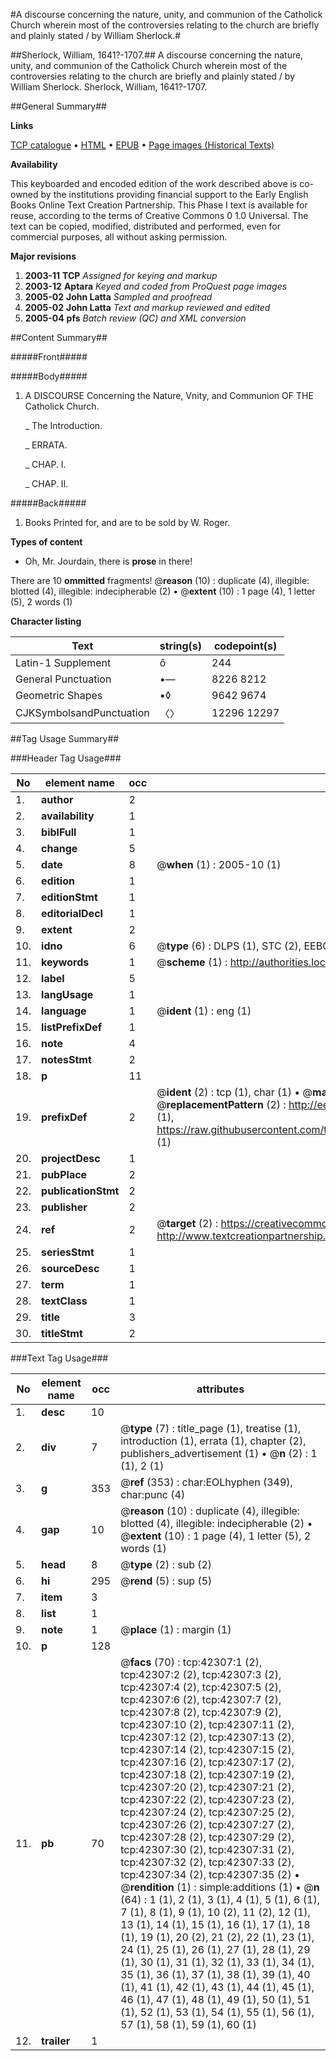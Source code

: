 #A discourse concerning the nature, unity, and communion of the Catholick Church wherein most of the controversies relating to the church are briefly and plainly stated / by William Sherlock.#

##Sherlock, William, 1641?-1707.##
A discourse concerning the nature, unity, and communion of the Catholick Church wherein most of the controversies relating to the church are briefly and plainly stated / by William Sherlock.
Sherlock, William, 1641?-1707.

##General Summary##

**Links**

[TCP catalogue](http://www.ota.ox.ac.uk/tcp/)  • 
[HTML](http://tei.it.ox.ac.uk/tcp/Texts-HTML/free/A59/A59819.html)  • 
[EPUB](http://tei.it.ox.ac.uk/tcp/Texts-EPUB/free/A59/A59819.epub) • 
[Page images (Historical Texts)](https://data.historicaltexts.jisc.ac.uk/view?pubId=eebo-09029720e&pageId=eebo-09029720e-42307-1)

**Availability**

This keyboarded and encoded edition of the
	       work described above is co-owned by the institutions
	       providing financial support to the Early English Books
	       Online Text Creation Partnership. This Phase I text is
	       available for reuse, according to the terms of Creative
	       Commons 0 1.0 Universal. The text can be copied,
	       modified, distributed and performed, even for
	       commercial purposes, all without asking permission.

**Major revisions**

1. __2003-11__ __TCP__ *Assigned for keying and markup*
1. __2003-12__ __Aptara__ *Keyed and coded from ProQuest page images*
1. __2005-02__ __John Latta__ *Sampled and proofread*
1. __2005-02__ __John Latta__ *Text and markup reviewed and edited*
1. __2005-04__ __pfs__ *Batch review (QC) and XML conversion*

##Content Summary##

#####Front#####

#####Body#####

1. A
DISCOURSE
Concerning the
Nature, Vnity, and Communion
OF THE
Catholick Church.

    _ The Introduction.

    _ ERRATA.

    _ CHAP. I.

    _ CHAP. II.

#####Back#####

1. Books Printed for, and are to be sold by W. Roger.

**Types of content**

  * Oh, Mr. Jourdain, there is **prose** in there!

There are 10 **ommitted** fragments! 
 @__reason__ (10) : duplicate (4), illegible: blotted (4), illegible: indecipherable (2)  •  @__extent__ (10) : 1 page (4), 1 letter (5), 2 words (1)

**Character listing**


|Text|string(s)|codepoint(s)|
|---|---|---|
|Latin-1 Supplement|ô|244|
|General Punctuation|•—|8226 8212|
|Geometric Shapes|▪◊|9642 9674|
|CJKSymbolsandPunctuation|〈〉|12296 12297|

##Tag Usage Summary##

###Header Tag Usage###

|No|element name|occ|attributes|
|---|---|---|---|
|1.|__author__|2||
|2.|__availability__|1||
|3.|__biblFull__|1||
|4.|__change__|5||
|5.|__date__|8| @__when__ (1) : 2005-10 (1)|
|6.|__edition__|1||
|7.|__editionStmt__|1||
|8.|__editorialDecl__|1||
|9.|__extent__|2||
|10.|__idno__|6| @__type__ (6) : DLPS (1), STC (2), EEBO-CITATION (1), OCLC (1), VID (1)|
|11.|__keywords__|1| @__scheme__ (1) : http://authorities.loc.gov/ (1)|
|12.|__label__|5||
|13.|__langUsage__|1||
|14.|__language__|1| @__ident__ (1) : eng (1)|
|15.|__listPrefixDef__|1||
|16.|__note__|4||
|17.|__notesStmt__|2||
|18.|__p__|11||
|19.|__prefixDef__|2| @__ident__ (2) : tcp (1), char (1)  •  @__matchPattern__ (2) : ([0-9\-]+):([0-9IVX]+) (1), (.+) (1)  •  @__replacementPattern__ (2) : http://eebo.chadwyck.com/downloadtiff?vid=$1&page=$2 (1), https://raw.githubusercontent.com/textcreationpartnership/Texts/master/tcpchars.xml#$1 (1)|
|20.|__projectDesc__|1||
|21.|__pubPlace__|2||
|22.|__publicationStmt__|2||
|23.|__publisher__|2||
|24.|__ref__|2| @__target__ (2) : https://creativecommons.org/publicdomain/zero/1.0/ (1), http://www.textcreationpartnership.org/docs/. (1)|
|25.|__seriesStmt__|1||
|26.|__sourceDesc__|1||
|27.|__term__|1||
|28.|__textClass__|1||
|29.|__title__|3||
|30.|__titleStmt__|2||


###Text Tag Usage###

|No|element name|occ|attributes|
|---|---|---|---|
|1.|__desc__|10||
|2.|__div__|7| @__type__ (7) : title_page (1), treatise (1), introduction (1), errata (1), chapter (2), publishers_advertisement (1)  •  @__n__ (2) : 1 (1), 2 (1)|
|3.|__g__|353| @__ref__ (353) : char:EOLhyphen (349), char:punc (4)|
|4.|__gap__|10| @__reason__ (10) : duplicate (4), illegible: blotted (4), illegible: indecipherable (2)  •  @__extent__ (10) : 1 page (4), 1 letter (5), 2 words (1)|
|5.|__head__|8| @__type__ (2) : sub (2)|
|6.|__hi__|295| @__rend__ (5) : sup (5)|
|7.|__item__|3||
|8.|__list__|1||
|9.|__note__|1| @__place__ (1) : margin (1)|
|10.|__p__|128||
|11.|__pb__|70| @__facs__ (70) : tcp:42307:1 (2), tcp:42307:2 (2), tcp:42307:3 (2), tcp:42307:4 (2), tcp:42307:5 (2), tcp:42307:6 (2), tcp:42307:7 (2), tcp:42307:8 (2), tcp:42307:9 (2), tcp:42307:10 (2), tcp:42307:11 (2), tcp:42307:12 (2), tcp:42307:13 (2), tcp:42307:14 (2), tcp:42307:15 (2), tcp:42307:16 (2), tcp:42307:17 (2), tcp:42307:18 (2), tcp:42307:19 (2), tcp:42307:20 (2), tcp:42307:21 (2), tcp:42307:22 (2), tcp:42307:23 (2), tcp:42307:24 (2), tcp:42307:25 (2), tcp:42307:26 (2), tcp:42307:27 (2), tcp:42307:28 (2), tcp:42307:29 (2), tcp:42307:30 (2), tcp:42307:31 (2), tcp:42307:32 (2), tcp:42307:33 (2), tcp:42307:34 (2), tcp:42307:35 (2)  •  @__rendition__ (1) : simple:additions (1)  •  @__n__ (64) : 1 (1), 2 (1), 3 (1), 4 (1), 5 (1), 6 (1), 7 (1), 8 (1), 9 (1), 10 (2), 11 (2), 12 (1), 13 (1), 14 (1), 15 (1), 16 (1), 17 (1), 18 (1), 19 (1), 20 (2), 21 (2), 22 (1), 23 (1), 24 (1), 25 (1), 26 (1), 27 (1), 28 (1), 29 (1), 30 (1), 31 (1), 32 (1), 33 (1), 34 (1), 35 (1), 36 (1), 37 (1), 38 (1), 39 (1), 40 (1), 41 (1), 42 (1), 43 (1), 44 (1), 45 (1), 46 (1), 47 (1), 48 (1), 49 (1), 50 (1), 51 (1), 52 (1), 53 (1), 54 (1), 55 (1), 56 (1), 57 (1), 58 (1), 59 (1), 60 (1)|
|12.|__trailer__|1||
